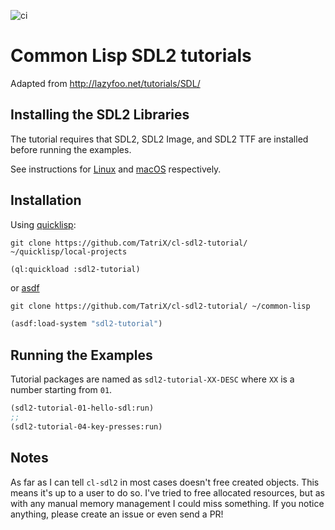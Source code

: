 ![ci](https://github.com/TatriX/cl-sdl2-tutorial/actions/workflows/ci.yml/badge.svg)

# Common Lisp SDL2 tutorials
Adapted from http://lazyfoo.net/tutorials/SDL/

## Installing the SDL2 Libraries

  The tutorial requires that SDL2, SDL2 Image, and SDL2 TTF are installed before
  running the examples.

  See instructions for [Linux](README_LINUX.md) and [macOS](README_MACOS.md) respectively.


## Installation

Using [quicklisp](https://www.quicklisp.org/beta/):
```
git clone https://github.com/TatriX/cl-sdl2-tutorial/ ~/quicklisp/local-projects
```

```lisp
(ql:quickload :sdl2-tutorial)
```

or [asdf](https://common-lisp.net/project/asdf/)
```
git clone https://github.com/TatriX/cl-sdl2-tutorial/ ~/common-lisp
```

```lisp
(asdf:load-system "sdl2-tutorial")
```

## Running the Examples

Tutorial packages are named as `sdl2-tutorial-XX-DESC`
where `XX` is a number starting from `01`.

```lisp
(sdl2-tutorial-01-hello-sdl:run)
;;
(sdl2-tutorial-04-key-presses:run)
```

## Notes
As far as I can tell `cl-sdl2` in most cases doesn't free created
objects. This means it's up to a user to do so. I've tried to free
allocated resources, but as with any manual memory management I could
miss something. If you notice anything, please create an issue or even
send a PR!
